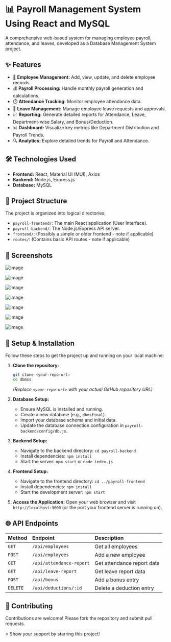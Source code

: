 # 📊 Payroll Management System Using React and MySQL

A comprehensive web-based system for managing employee payroll, attendance, and leaves, developed as a Database Management System project.

## ✨ Features

*   👤 **Employee Management:** Add, view, update, and delete employee records.
*   💰 **Payroll Processing:** Handle monthly payroll generation and calculations.
*   ⏱️ **Attendance Tracking:** Monitor employee attendance data.
*   🌴 **Leave Management:** Manage employee leave requests and approvals.
*   📈 **Reporting:** Generate detailed reports for Attendance, Leave, Department-wise Salary, and Bonus/Deduction.
*   📊 **Dashboard:** Visualize key metrics like Department Distribution and Payroll Trends.
*   🔍 **Analytics:** Explore detailed trends for Payroll and Attendance.

## 🛠️ Technologies Used

*   **Frontend:** React, Material UI (MUI), Axios
*   **Backend:** Node.js, Express.js
*   **Database:** MySQL

## 📁 Project Structure

The project is organized into logical directories:

*   `payroll-frontend/`: The main React application (User Interface).
*   `payroll-backend/`: The Node.js/Express API server.
*   `frontend/`: (Possibly a simple or older frontend - note if applicable)
*   `routes/`: (Contains basic API routes - note if applicable)

## 📸 Screenshots

![image](https://github.com/user-attachments/assets/f1b3b5e3-8276-4d07-8b83-3fa35a3b5d9b)


![image](https://github.com/user-attachments/assets/f226f3ba-41db-444b-814a-8041042d5752)


![image](https://github.com/user-attachments/assets/86732bf9-3336-4210-834c-f78bb072bcee)


![image](https://github.com/user-attachments/assets/a1e707d0-59f2-467c-b0cd-2bbeaa39a663)


![image](https://github.com/user-attachments/assets/2341e466-d0c7-44dd-ac36-b0db8707098a)


![image](https://github.com/user-attachments/assets/173aa360-a45a-4f2c-a61b-0a332eaddb0e)


![image](https://github.com/user-attachments/assets/e8c1397b-87e0-433d-9320-ef8b5ef293e7)

## 🚀 Setup & Installation

Follow these steps to get the project up and running on your local machine:

1.  **Clone the repository:**
    ```bash
    git clone <your-repo-url>
    cd dbmss
    ```
    *(Replace `<your-repo-url>` with your actual GitHub repository URL)*

2.  **Database Setup:**
    *   Ensure MySQL is installed and running.
    *   Create a new database (e.g., `dbmsfinal`).
    *   Import your database schema and initial data.
    *   Update the database connection configuration in `payroll-backend/config/db.js`.

3.  **Backend Setup:**
    *   Navigate to the backend directory: `cd payroll-backend`
    *   Install dependencies: `npm install`
    *   Start the server: `npm start` or `node index.js`

4.  **Frontend Setup:**
    *   Navigate to the frontend directory: `cd ../payroll-frontend`
    *   Install dependencies: `npm install`
    *   Start the development server: `npm start`

5.  **Access the Application:**
    Open your web browser and visit `http://localhost:3000` (or the port your frontend server is running on).

## 🌐 API Endpoints


| Method | Endpoint                      | Description                        |
| :----- | :---------------------------- | :--------------------------------- |
| `GET`  | `/api/employees`              | Get all employees                  |
| `POST` | `/api/employees`              | Add a new employee                 |
| `GET`  | `/api/attendance-report`      | Get attendance report data         |
| `GET`  | `/api/leave-report`           | Get leave report data              |
| `POST` | `/api/bonus`                  | Add a bonus entry                  |
| `DELETE`| `/api/deductions/:id`         | Delete a deduction entry           |

## 🤝 Contributing
Contributions are welcome! Please fork the repository and submit pull requests.


⭐ Show your support by starring this project!

